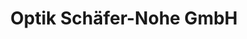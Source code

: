 ---
title: "Optik Schäfer-Nohe GmbH"
url: /rothenburg-ob-der-tauber/optik-schaefer-nohe-gmbh/
shop: Optiker
---